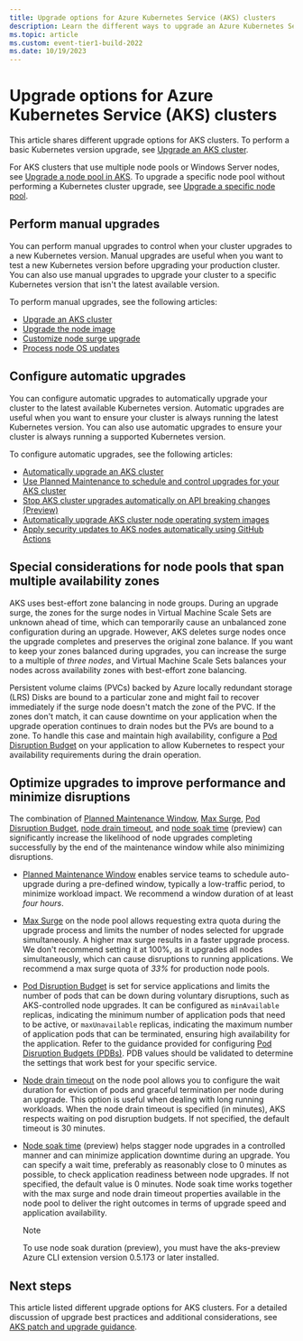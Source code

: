 ```yaml
---
title: Upgrade options for Azure Kubernetes Service (AKS) clusters
description: Learn the different ways to upgrade an Azure Kubernetes Service (AKS) cluster.
ms.topic: article
ms.custom: event-tier1-build-2022
ms.date: 10/19/2023
---
```


# Upgrade options for Azure Kubernetes Service (AKS) clusters

This article shares different upgrade options for AKS clusters. To perform a basic Kubernetes version upgrade, see [Upgrade an AKS cluster](./upgrade-aks-cluster.md).

For AKS clusters that use multiple node pools or Windows Server nodes, see [Upgrade a node pool in AKS][nodepool-upgrade]. To upgrade a specific node pool without performing a Kubernetes cluster upgrade, see [Upgrade a specific node pool][specific-nodepool].

## Perform manual upgrades

You can perform manual upgrades to control when your cluster upgrades to a new Kubernetes version. Manual upgrades are useful when you want to test a new Kubernetes version before upgrading your production cluster. You can also use manual upgrades to upgrade your cluster to a specific Kubernetes version that isn't the latest available version.

To perform manual upgrades, see the following articles:

* [Upgrade an AKS cluster](./upgrade-aks-cluster.md)
* [Upgrade the node image](./node-image-upgrade.md)
* [Customize node surge upgrade](./upgrade-aks-cluster.md#customize-node-surge-upgrade)
* [Process node OS updates](./node-updates-kured.md)

## Configure automatic upgrades

You can configure automatic upgrades to automatically upgrade your cluster to the latest available Kubernetes version. Automatic upgrades are useful when you want to ensure your cluster is always running the latest Kubernetes version. You can also use automatic upgrades to ensure your cluster is always running a supported Kubernetes version.

To configure automatic upgrades, see the following articles:

* [Automatically upgrade an AKS cluster](./auto-upgrade-cluster.md)
* [Use Planned Maintenance to schedule and control upgrades for your AKS cluster](./planned-maintenance.md)
* [Stop AKS cluster upgrades automatically on API breaking changes (Preview)](./stop-cluster-upgrade-api-breaking-changes.md)
* [Automatically upgrade AKS cluster node operating system images](./auto-upgrade-node-image.md)
* [Apply security updates to AKS nodes automatically using GitHub Actions](./node-upgrade-github-actions.md)

## Special considerations for node pools that span multiple availability zones

AKS uses best-effort zone balancing in node groups. During an upgrade surge, the zones for the surge nodes in Virtual Machine Scale Sets are unknown ahead of time, which can temporarily cause an unbalanced zone configuration during an upgrade. However, AKS deletes surge nodes once the upgrade completes and preserves the original zone balance. If you want to keep your zones balanced during upgrades, you can increase the surge to a multiple of *three nodes*, and Virtual Machine Scale Sets balances your nodes across availability zones with best-effort zone balancing.

Persistent volume claims (PVCs) backed by Azure locally redundant storage (LRS) Disks are bound to a particular zone and might fail to recover immediately if the surge node doesn't match the zone of the PVC. If the zones don't match, it can cause downtime on your application when the upgrade operation continues to drain nodes but the PVs are bound to a zone. To handle this case and maintain high availability, configure a [Pod Disruption Budget](https://kubernetes.io/docs/tasks/run-application/configure-pdb/) on your application to allow Kubernetes to respect your availability requirements during the drain operation.

## Optimize upgrades to improve performance and minimize disruptions

The combination of [Planned Maintenance Window][planned-maintenance], [Max Surge](./upgrade-aks-cluster.md#customize-node-surge-upgrade), [Pod Disruption Budget][pdb-spec], [node drain timeout][drain-timeout], and [node soak time][soak-time] (preview) can significantly increase the likelihood of node upgrades completing successfully by the end of the maintenance window while also minimizing disruptions.

* [Planned Maintenance Window][planned-maintenance] enables service teams to schedule auto-upgrade during a pre-defined window, typically a low-traffic period, to minimize workload impact. We recommend a window duration of at least *four hours*.
* [Max Surge](./upgrade-aks-cluster.md#customize-node-surge-upgrade) on the node pool allows requesting extra quota during the upgrade process and limits the number of nodes selected for upgrade simultaneously. A higher max surge results in a faster upgrade process. We don't recommend setting it at 100%, as it upgrades all nodes simultaneously, which can cause disruptions to running applications. We recommend a max surge quota of *33%* for production node pools.
* [Pod Disruption Budget][pdb-spec] is set for service applications and limits the number of pods that can be down during voluntary disruptions, such as AKS-controlled node upgrades. It can be configured as `minAvailable` replicas, indicating the minimum number of application pods that need to be active, or `maxUnavailable` replicas, indicating the maximum number of application pods that can be terminated, ensuring high availability for the application. Refer to the guidance provided for configuring [Pod Disruption Budgets (PDBs)][pdb-concepts]. PDB values should be validated to determine the settings that work best for your specific service.
* [Node drain timeout][drain-timeout] on the node pool allows you to configure the wait duration for eviction of pods and graceful termination per node during an upgrade. This option is useful when dealing with long running workloads. When the node drain timeout is specified (in minutes), AKS respects waiting on pod disruption budgets. If not specified, the default timeout is 30 minutes.
* [Node soak time][soak-time] (preview) helps stagger node upgrades in a controlled manner and can minimize application downtime during an upgrade. You can specify a wait time, preferably as reasonably close to 0 minutes as possible, to check application readiness between node upgrades. If not specified, the default value is 0 minutes. Node soak time works together with the max surge and node drain timeout properties available in the node pool to deliver the right outcomes in terms of upgrade speed and application availability.

    > [!NOTE] 
    > To use node soak duration (preview), you must have the aks-preview Azure CLI extension version 0.5.173 or later installed.

## Next steps

This article listed different upgrade options for AKS clusters. For a detailed discussion of upgrade best practices and additional considerations, see [AKS patch and upgrade guidance][upgrade-operators-guide].

<!-- LINKS - external -->
[pdb-spec]: https://kubernetes.io/docs/tasks/run-application/configure-pdb/
[pdb-concepts]:https://kubernetes.io/docs/concepts/workloads/pods/disruptions/#pod-disruption-budgets

<!-- LINKS - internal -->
[aks-tutorial-prepare-app]: ./tutorial-kubernetes-prepare-app.md
[drain-timeout]: ./upgrade-aks-cluster.md#set-node-drain-timeout-value
[soak-time]: ./upgrade-aks-cluster.md#set-node-soak-time-value-preview
[nodepool-upgrade]: manage-node-pools.md#upgrade-a-single-node-pool
[planned-maintenance]: planned-maintenance.md
[specific-nodepool]: node-image-upgrade.md#upgrade-a-specific-node-pool
[upgrade-operators-guide]: /architecture/operator-guides/aks/aks-upgrade-practices
